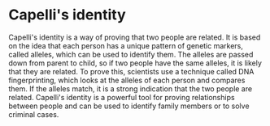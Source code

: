 # Capelli's identity

Capelli's identity is a way of proving that two people are related. It is based on the idea that each person has a unique pattern of genetic markers, called alleles, which can be used to identify them. The alleles are passed down from parent to child, so if two people have the same alleles, it is likely that they are related. To prove this, scientists use a technique called DNA fingerprinting, which looks at the alleles of each person and compares them. If the alleles match, it is a strong indication that the two people are related. Capelli's identity is a powerful tool for proving relationships between people and can be used to identify family members or to solve criminal cases.
